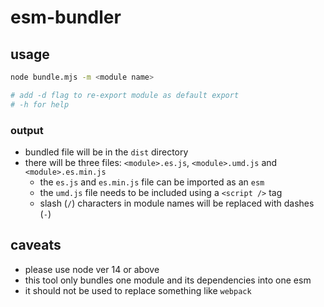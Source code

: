 # esm-bundler

## usage

```zsh
node bundle.mjs -m <module name>

# add -d flag to re-export module as default export
# -h for help
```

### output

- bundled file will be in the `dist` directory
- there will be three files: `<module>.es.js`, `<module>.umd.js` and `<module>.es.min.js`
  - the `es.js` and `es.min.js` file can be imported as an `esm`
  - the `umd.js` file needs to be included using a `<script />` tag
  - slash (`/`) characters in module names will be replaced with dashes (`-`)

## caveats

- please use node ver 14 or above
- this tool only bundles one module and its dependencies into one esm
- it should not be used to replace something like `webpack`
